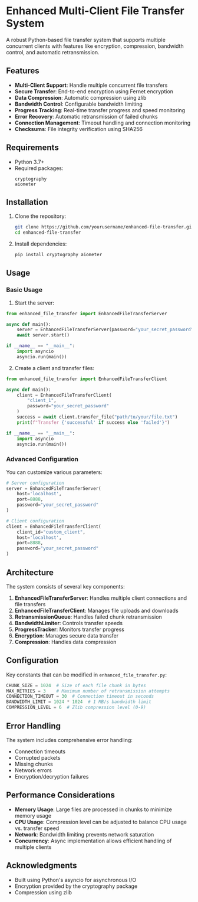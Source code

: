 # Enhanced Multi-Client File Transfer System

A robust Python-based file transfer system that supports multiple concurrent clients with features like encryption, compression, bandwidth control, and automatic retransmission.

## Features

- **Multi-Client Support**: Handle multiple concurrent file transfers
- **Secure Transfer**: End-to-end encryption using Fernet encryption
- **Data Compression**: Automatic compression using zlib
- **Bandwidth Control**: Configurable bandwidth limiting
- **Progress Tracking**: Real-time transfer progress and speed monitoring
- **Error Recovery**: Automatic retransmission of failed chunks
- **Connection Management**: Timeout handling and connection monitoring
- **Checksums**: File integrity verification using SHA256

## Requirements

- Python 3.7+
- Required packages:
  ```
  cryptography
  aiometer
  ```

## Installation

1. Clone the repository:
   ```bash
   git clone https://github.com/yourusername/enhanced-file-transfer.git
   cd enhanced-file-transfer
   ```

2. Install dependencies:
   ```bash
   pip install cryptography aiometer
   ```

## Usage

### Basic Usage

1. Start the server:
```python
from enhanced_file_transfer import EnhancedFileTransferServer

async def main():
    server = EnhancedFileTransferServer(password="your_secret_password")
    await server.start()

if __name__ == "__main__":
    import asyncio
    asyncio.run(main())
```

2. Create a client and transfer files:
```python
from enhanced_file_transfer import EnhancedFileTransferClient

async def main():
    client = EnhancedFileTransferClient(
        "client_1",
        password="your_secret_password"
    )
    success = await client.transfer_file("path/to/your/file.txt")
    print(f"Transfer {'successful' if success else 'failed'}")

if __name__ == "__main__":
    import asyncio
    asyncio.run(main())
```

### Advanced Configuration

You can customize various parameters:

```python
# Server configuration
server = EnhancedFileTransferServer(
    host='localhost',
    port=8888,
    password="your_secret_password"
)

# Client configuration
client = EnhancedFileTransferClient(
    client_id="custom_client",
    host='localhost',
    port=8888,
    password="your_secret_password"
)
```

## Architecture

The system consists of several key components:

1. **EnhancedFileTransferServer**: Handles multiple client connections and file transfers
2. **EnhancedFileTransferClient**: Manages file uploads and downloads
3. **RetransmissionQueue**: Handles failed chunk retransmission
4. **BandwidthLimiter**: Controls transfer speeds
5. **ProgressTracker**: Monitors transfer progress
6. **Encryption**: Manages secure data transfer
7. **Compression**: Handles data compression

## Configuration

Key constants that can be modified in `enhanced_file_transfer.py`:

```python
CHUNK_SIZE = 1024  # Size of each file chunk in bytes
MAX_RETRIES = 3    # Maximum number of retransmission attempts
CONNECTION_TIMEOUT = 30  # Connection timeout in seconds
BANDWIDTH_LIMIT = 1024 * 1024  # 1 MB/s bandwidth limit
COMPRESSION_LEVEL = 6  # Zlib compression level (0-9)
```

## Error Handling

The system includes comprehensive error handling:

- Connection timeouts
- Corrupted packets
- Missing chunks
- Network errors
- Encryption/decryption failures

## Performance Considerations

- **Memory Usage**: Large files are processed in chunks to minimize memory usage
- **CPU Usage**: Compression level can be adjusted to balance CPU usage vs. transfer speed
- **Network**: Bandwidth limiting prevents network saturation
- **Concurrency**: Async implementation allows efficient handling of multiple clients


## Acknowledgments

- Built using Python's asyncio for asynchronous I/O
- Encryption provided by the cryptography package
- Compression using zlib

